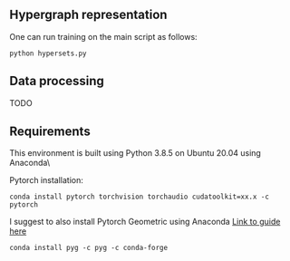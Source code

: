 ## Hypergraph representation
One can run training on the main script as follows:

`python hypersets.py`

## Data processing
TODO

## Requirements
This environment is built using Python 3.8.5 on Ubuntu 20.04 using Anaconda\

Pytorch installation:

`conda install pytorch torchvision torchaudio cudatoolkit=xx.x -c pytorch`

I suggest to also install Pytorch Geometric using Anaconda [Link to guide here]( https://pytorch-geometric.readthedocs.io/en/latest/notes/installation.html)

`conda install pyg -c pyg -c conda-forge`
